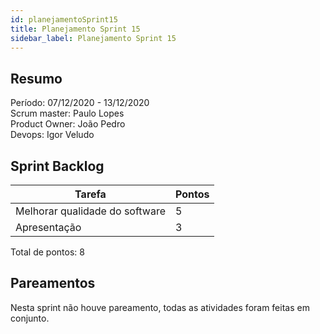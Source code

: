 ```yaml
---
id: planejamentoSprint15
title: Planejamento Sprint 15
sidebar_label: Planejamento Sprint 15
---
```


## Resumo

Período: 07/12/2020 - 13/12/2020 <br>
Scrum master: Paulo Lopes <br>
Product Owner: João Pedro <br>
Devops: Igor Veludo <br>

## Sprint Backlog

| Tarefa | Pontos |
|--------|--------|
| Melhorar qualidade do software | 5 |
| Apresentação | 3 |

Total de pontos: 8

## Pareamentos

Nesta sprint não houve pareamento, todas as atividades foram feitas em conjunto.
